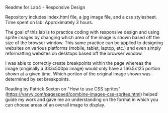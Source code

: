 Readme for Lab4 - Responsive Design

Repository includes index.html file, a jpg image file, and a css stylesheet. 
Time spent on lab: Approximately 3 hours. 

The goal of this lab is to practice coding with responsive design and using sprite images by changing which area of the image is shown based off the size of the browser window.
This same practice can be applied to designing websites on various platforms (mobile, tablet, laptop, etc.) and even simply reformatting websites on desktops based off the browser window.

I was able to correctly create breakpoints within the page whereas the image (originally a 333x500px image) would only have a 166.5x125 portion shown at a given time. Which portion of the original image shown was determined by set breakpoints.

Reading by Patrick Sexton on "How to use CSS sprites" (https://varvy.com/pagespeed/combine-images-css-sprites.html) helped guide my work and gave me an understanding on the format in which you can choose areas of an overall image to display.
